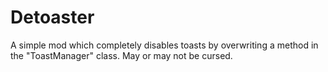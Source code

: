 # Detoaster

A simple mod which completely disables toasts by overwriting a method in the "ToastManager" class. May or may not be cursed.

